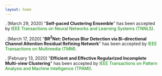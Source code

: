 ```yaml
---
layout: home
---
```

. [March 29, 2020] "**Self-paced Clustering Ensemble**" has been accepted by <font color="green">IEEE Transactions on Neural Networks and Learning Systems (TNNLS)</font>.

. [March 17, 2020] "**BR$^2$Net: Defocus Blur Detection via Bi-directional Channel Attention Residual Refining Network**" has been accepted by <font color="green">IEEE Transactions on Multimedia (TMM)</font>.

. [February 13, 2020] "**Efficient and Effective Regularized Incomplete Multi-view Clustering**" has been accepted by <font color=#008000>IEEE Transactions on Pattern Analysis and Machine Intelligence (TPAMI)</font>.